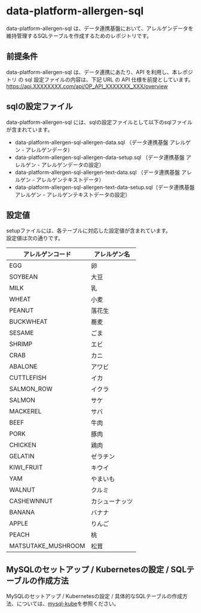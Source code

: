 # data-platform-allergen-sql
data-platform-allergen-sql は、データ連携基盤において、アレルゲンデータを維持管理するSQLテーブルを作成するためのレポジトリです。  

## 前提条件  
data-platform-allergen-sql は、データ連携にあたり、API を利用し、本レポジトリ の sql 設定ファイルの内容は、下記 URL の API 仕様を前提としています。  
https://api.XXXXXXXX.com/api/OP_API_XXXXXXX_XXX/overview  

## sqlの設定ファイル
data-platform-allergen-sql には、sqlの設定ファイルとして以下のsqlファイルが含まれています。  

* data-platform-allergen-sql-allergen-data.sql （データ連携基盤 アレルゲン - アレルゲンデータ）
* data-platform-allergen-sql-allergen-data-setup.sql （データ連携基盤 アレルゲン - アレルゲンデータの設定）
* data-platform-allergen-sql-allergen-text-data.sql （データ連携基盤 アレルゲン - アレルゲンテキストデータ）
* data-platform-allergen-sql-allergen-text-data-setup.sql（データ連携基盤 アレルゲン - アレルゲンテキストデータの設定）


## 設定値
setupファイルには、各テーブルに対応した設定値が含まれています。  
設定値は次の通りです。 


| アレルゲンコード | アレルゲン名                                             | 
| --------      |      ---------------------------------------------- | 
| EGG                         | 卵                                 |
| SOYBEAN                     | 大豆                                 |
| MILK                        | 乳                                 |
| WHEAT                       | 小麦                                 |
| PEANUT                      | 落花生                                 |
| BUCKWHEAT                   | 蕎麦                                 |
| SESAME                      | ごま                                 |
| SHRIMP                      | エビ                                 |
| CRAB                        | カニ                                 |
| ABALONE                     | アワビ                                 |
| CUTTLEFISH                  | イカ                                 |
| SALMON_ROW                  | イクラ                                 |
| SALMON                      | サケ                                 |
| MACKEREL                    | サバ                                 |
| BEEF                        | 牛肉                                 |
| PORK                        | 豚肉                                 |
| CHICKEN                     | 鶏肉                                 |
| GELATIN                     | ゼラチン                                 |
| KIWI_FRUIT                  | キウイ                                 |
| YAM                         | やまいも                                 |
| WALNUT                      | クルミ                                 |
| CASHEWNNUT                  | カシューナッツ                                 |
| BANANA                      | バナナ                                 |
| APPLE                       | りんご                                 |
| PEACH                       | 桃                                 |
| MATSUTAKE_MUSHROOM          | 松茸                                 |

## MySQLのセットアップ / Kubernetesの設定 / SQLテーブルの作成方法
MySQLのセットアップ / Kubernetesの設定 / 具体的なSQLテーブルの作成方法、については、[mysql-kube](https://github.com/latonaio/mysql-kube)を参照ください。